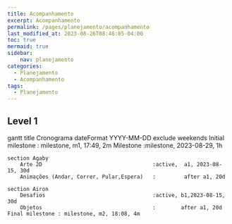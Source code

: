 ```yaml
---
title: Acompanhamento
excerpt: Acompanhamento
permalink: /pages/planejamento/acompanhamento
last_modified_at: 2023-08-26T08:48:05-04:00
toc: true
mermaid: true
sidebar:
    nav: planejamento
categories:
  - Planejamento
  - Acompanhamento
tags:
  - Planejamento
---
```


## Level 1

<div class="mermaid">
gantt
    title Cronograma
    dateFormat YYYY-MM-DD
    exclude weekends
    Initial milestone : milestone, m1, 17:49, 2m
    Milestone                 :milestone, 2023-08-29, 1h

    section Agaby
        Arte 2D                                   :active,  a1, 2023-08-15, 30d
        Animações (Andar, Correr, Pular,Espera)   :         after a1, 20d

    section Airon
        Desafios                                  :active, b1,2023-08-15, 30d
        Objetos                                   :        after a1, 20d
    Final milestone : milestone, m2, 18:08, 4m
</div>